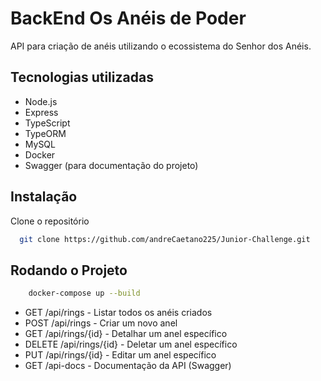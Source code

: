 # BackEnd Os Anéis de Poder

API para criação de anéis utilizando o ecossistema do Senhor dos Anéis.


## Tecnologias utilizadas

 - Node.js
 - Express
 - TypeScript
 - TypeORM
 - MySQL
 - Docker
 - Swagger (para documentação do projeto)
  

## Instalação

Clone o repositório

```bash
  git clone https://github.com/andreCaetano225/Junior-Challenge.git
```




## Rodando o Projeto

```bash
    docker-compose up --build
```

- GET /api/rings - Listar todos os anéis criados
- POST /api/rings - Criar um novo anel
- GET /api/rings/{id} - Detalhar um anel específico
- DELETE /api/rings/{id} - Deletar um anel específico
- PUT /api/rings/{id} - Editar um anel específico
- GET /api-docs - Documentação da API (Swagger)



  
